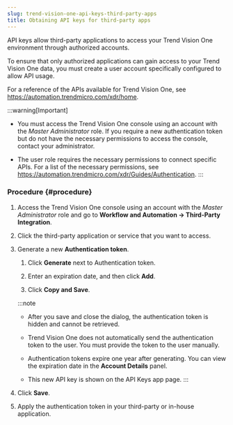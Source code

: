 ```yaml
---
slug: trend-vision-one-api-keys-third-party-apps
title: Obtaining API keys for third-party apps
---
```


API keys allow third-party applications to access your Trend Vision One environment through authorized accounts.

To ensure that only authorized applications can gain access to your Trend Vision One data, you must create a user account specifically configured to allow API usage.

For a reference of the APIs available for Trend Vision One, see <https://automation.trendmicro.com/xdr/home>.

:::warning[Important]
- You must access the Trend Vision One console using an account with the *Master Administrator* role. If you require a new authentication token but do not have the necessary permissions to access the console, contact your administrator.

- The user role requires the necessary permissions to connect specific APIs. For a list of the necessary permissions, see <https://automation.trendmicro.com/xdr/Guides/Authentication>.
:::

### Procedure {#procedure}

1.  Access the Trend Vision One console using an account with the *Master Administrator* role and go to **Workflow and Automation → Third-Party Integration**.

2.  Click the third-party application or service that you want to access.

3.  Generate a new **Authentication token**.

    1.  Click **Generate** next to Authentication token.

    2.  Enter an expiration date, and then click **Add**.

    3.  Click **Copy and Save**.

    :::note
    - After you save and close the dialog, the authentication token is hidden and cannot be retrieved.

    - Trend Vision One does not automatically send the authentication token to the user. You must provide the token to the user manually.

    - Authentication tokens expire one year after generating. You can view the expiration date in the **Account Details** panel.

    - This new API key is shown on the API Keys app page.
    :::

4.  Click **Save**.

5.  Apply the authentication token in your third-party or in-house application.
